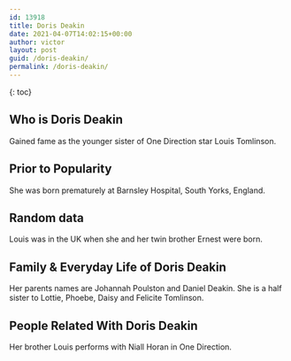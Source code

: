 ```yaml
---
id: 13918
title: Doris Deakin
date: 2021-04-07T14:02:15+00:00
author: victor
layout: post
guid: /doris-deakin/
permalink: /doris-deakin/
---
```



{: toc}


## Who is Doris Deakin



Gained fame as the younger sister of One Direction star Louis Tomlinson.

                
                
                
## Prior to Popularity



She was born prematurely at Barnsley Hospital, South Yorks, England.

                
                
                
## Random data



Louis was in the UK when she and her twin brother Ernest were born.

                
                
                
## Family & Everyday Life of Doris Deakin



Her parents names are Johannah Poulston and Daniel Deakin. She is a half sister to Lottie, Phoebe, Daisy and Felicite Tomlinson.

                
                
                
## People Related With Doris Deakin



Her brother Louis performs with Niall Horan in One Direction.

                
              
            
          
          
          